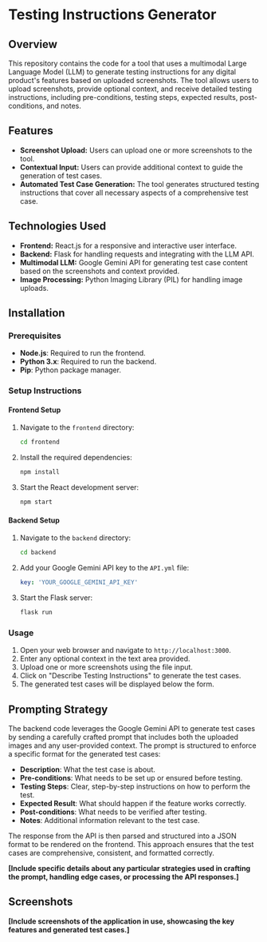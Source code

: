 # Testing Instructions Generator

## Overview
This repository contains the code for a tool that uses a multimodal Large Language Model (LLM) to generate testing instructions for any digital product's features based on uploaded screenshots. The tool allows users to upload screenshots, provide optional context, and receive detailed testing instructions, including pre-conditions, testing steps, expected results, post-conditions, and notes.

## Features
- **Screenshot Upload:** Users can upload one or more screenshots to the tool.
- **Contextual Input:** Users can provide additional context to guide the generation of test cases.
- **Automated Test Case Generation:** The tool generates structured testing instructions that cover all necessary aspects of a comprehensive test case.

## Technologies Used
- **Frontend:** React.js for a responsive and interactive user interface.
- **Backend:** Flask for handling requests and integrating with the LLM API.
- **Multimodal LLM:** Google Gemini API for generating test case content based on the screenshots and context provided.
- **Image Processing:** Python Imaging Library (PIL) for handling image uploads.

## Installation

### Prerequisites
- **Node.js**: Required to run the frontend.
- **Python 3.x**: Required to run the backend.
- **Pip**: Python package manager.

### Setup Instructions

#### Frontend Setup
1. Navigate to the `frontend` directory:
   ```bash
   cd frontend
   ```
2. Install the required dependencies:
   ```bash
   npm install
   ```
3. Start the React development server:
   ```bash
   npm start
   ```

#### Backend Setup
1. Navigate to the `backend` directory:
   ```bash
   cd backend
   ```
2. Add your Google Gemini API key to the `API.yml` file:
   ```yaml
   key: 'YOUR_GOOGLE_GEMINI_API_KEY'
   ```
5. Start the Flask server:
   ```bash
   flask run
   ```

### Usage
1. Open your web browser and navigate to `http://localhost:3000`.
2. Enter any optional context in the text area provided.
3. Upload one or more screenshots using the file input.
4. Click on "Describe Testing Instructions" to generate the test cases.
5. The generated test cases will be displayed below the form.

## Prompting Strategy
The backend code leverages the Google Gemini API to generate test cases by sending a carefully crafted prompt that includes both the uploaded images and any user-provided context. The prompt is structured to enforce a specific format for the generated test cases:

- **Description**: What the test case is about.
- **Pre-conditions**: What needs to be set up or ensured before testing.
- **Testing Steps**: Clear, step-by-step instructions on how to perform the test.
- **Expected Result**: What should happen if the feature works correctly.
- **Post-conditions**: What needs to be verified after testing.
- **Notes**: Additional information relevant to the test case.

The response from the API is then parsed and structured into a JSON format to be rendered on the frontend. This approach ensures that the test cases are comprehensive, consistent, and formatted correctly.

**[Include specific details about any particular strategies used in crafting the prompt, handling edge cases, or processing the API responses.]**

## Screenshots
**[Include screenshots of the application in use, showcasing the key features and generated test cases.]**

